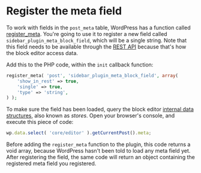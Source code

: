 # Register the meta field

To work with fields in the `post_meta` table, WordPress has a function called [register_meta](https://developer.wordpress.org/reference/functions/register_meta/). You're going to use it to register a new field called `sidebar_plugin_meta_block_field`, which will be a single string. Note that this field needs to be available through the [REST API](https://developer.wordpress.org/rest-api/) because that's how the block editor access data.

Add this to the PHP code, within the `init` callback function:

```php
register_meta( 'post', 'sidebar_plugin_meta_block_field', array(
	'show_in_rest' => true,
	'single' => true,
	'type' => 'string',
) );
```

To make sure the field has been loaded, query the block editor [internal data structures](https://wordpress.org/gutenberg/handbook/designers-developers/developers/data/), also known as _stores_. Open your browser's console, and execute this piece of code:

```js
wp.data.select( 'core/editor' ).getCurrentPost().meta;
```

Before adding the `register_meta` function to the plugin, this code returns a void array, because WordPress hasn't been told to load any meta field yet. After registering the field, the same code will return an object containing the registered meta field you registered.
